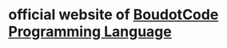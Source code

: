 official website of [BoudotCode Programming Language](https://github.com/Infected-Squirrels-ltd/boudot-code)
=======
